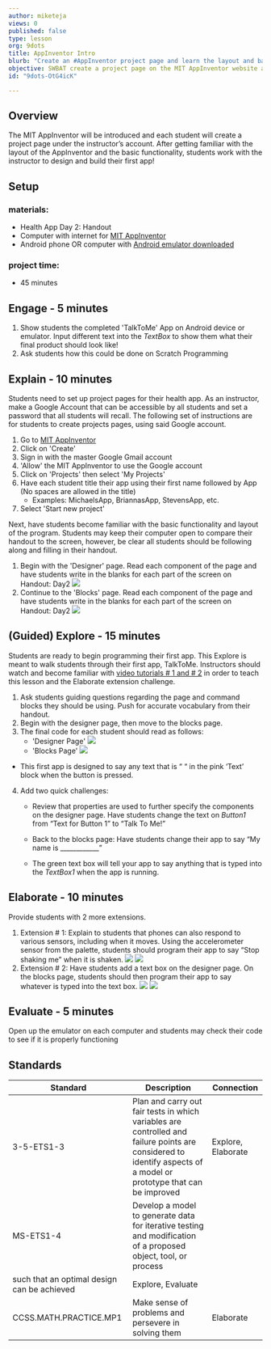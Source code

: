 ```yaml
---
author: miketeja
views: 0
published: false
type: lesson
org: 9dots
title: AppInventor Intro
blurb: "Create an #AppInventor project page and learn the layout and basic functionality of the various components"
objective: SWBAT create a project page on the MIT AppInventor website and program an app that says text outloud when a button is pressed
id: "9dots-OtG4icK"

---
```


## Overview
The MIT AppInventor will be introduced and each student will create a project page under the instructor’s account. After getting familiar with the layout of the AppInventor and the basic functionality, students work with the instructor to design and build their first app!

## Setup
### materials:
- Health App Day 2: Handout
- Computer with internet for [MIT AppInventor](http://appinventor.mit.edu/explore/)
- Android phone OR computer with [Android emulator downloaded](http://appinventor.mit.edu/explore/ai2/setup-emulator.html)

### project time:
- 45 minutes

## Engage - 5 minutes
1. Show students the completed 'TalkToMe' App on Android device or emulator. Input different text into the _TextBox_ to show them what their final product should look like!
2. Ask students how this could be done on Scratch Programming

## Explain - 10 minutes
Students need to set up project pages for their health app. As an instructor, make a Google Account that can be accessible by all students and set a password that all students will recall. The following set of instructions are for students to create projects pages, using said Google account.

1. Go to [MIT AppInventor](www.appinventor.mit.edu)
2. Click on 'Create'
3. Sign in with the master Google Gmail account
4. 'Allow' the MIT AppInventor to use the Google account
5. Click on 'Projects' then select 'My Projects'
6. Have each student title their app using their first name followed by App (No spaces are allowed in the title)
	- Examples: MichaelsApp, BriannasApp, StevensApp, etc.
7. Select 'Start new project'

Next, have students become familiar with the basic functionality and layout of the program. Students may keep their computer open to compare their handout to the screen, however, be clear all students should be following along and filling in their handout.

1. Begin with the 'Designer' page. Read each component of the page and have students write in the blanks for each part of the screen on Handout: Day2
![](http://uploads.9dots.io/OtG9aO0_md.jpg) 
2. Continue to the 'Blocks' page. Read each component of the page and have students write in the blanks for each part of the screen on Handout: Day2
![](http://uploads.9dots.io/OtG9XZV_md.jpg) 

## (Guided) Explore - 15 minutes 
Students are ready to begin programming their first app. This Explore is meant to walk students through their first app, TalkToMe. Instructors should watch and become familiar with [video tutorials # 1 and # 2](http://appinventor.mit.edu/explore/ai2/beginner-videos.html)  in order to teach this lesson and the Elaborate extension challenge.

1. Ask students guiding questions regarding the page and command blocks they should be using. Push for accurate vocabulary from their handout. 
2. Begin with the designer page, then move to the blocks page.
3. The final code for each student should read as follows: 
	- 'Designer Page'
    ![](http://uploads.9dots.io/OtGBamq_md.jpg) 
    - 'Blocks Page'
    ![](http://uploads.9dots.io/OtGBiaw_md.jpg) 
- This first app is designed to say any text that is “ “ in the pink ‘Text’ block when the button is pressed. 
4. Add two quick challenges: 
	- Review that properties are used to further specify the components on the designer page. Have students change the text on 	_Button1_ from “Text for Button 1” to “Talk To Me!”
	- Back to the blocks page: Have students change their app to say “My name is ____________”

	- The green text box will tell your app to say anything that is typed into the _TextBox1_ when the app is running.
    
## Elaborate - 10 minutes
Provide students with 2 more extensions. 

1. Extension # 1: Explain to students that phones can also respond to various sensors, including when it moves. Using the accelerometer sensor from the palette, students should program their app to say “Stop shaking me” when it is shaken.
![](http://uploads.9dots.io/OtGDT2q_md.jpg) ![](http://uploads.9dots.io/OtGDbeP_md.jpg) 
2. Extension # 2: Have students add a text box on the designer page. On the blocks page, students should then program their app to say whatever is typed into the text box. 
![](http://uploads.9dots.io/OtGDjBD_md.jpg) ![](http://uploads.9dots.io/OtGDmt7_md.jpg) 

## Evaluate - 5 minutes
Open up the emulator on each computer and students may check their code to see if it is properly functioning

## Standards
 
| Standard      | Description   | Connection  |
| ------------- |---------------| ------|
| 3-5-ETS1-3 | Plan and carry out fair tests in which variables are controlled and failure points are considered to identify aspects of a model or prototype that can be improved | Explore, Elaborate |
| MS-ETS1-4 | Develop a model to generate data for iterative testing and modification of a proposed object, tool, or process 
such that an optimal design can be achieved | Explore, Evaluate |
| CCSS.MATH.PRACTICE.MP1 | Make sense of problems and persevere in solving them | Elaborate |
